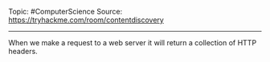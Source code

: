 Topic: #ComputerScience 
Source: https://tryhackme.com/room/contentdiscovery

---
When we make a request to a web server it will return a collection of HTTP headers.
